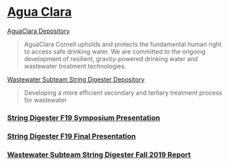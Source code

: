 # [Agua Clara](http://aguaclara.cornell.edu/)

[AguaClara Depository](https://github.com/AguaClara/String-Digester)

> AguaClara Cornell upholds and protects the fundamental human right to access safe drinking water. We are committed to the ongoing development of resilient, gravity-powered drinking water and wastewater treatment technologies. 

[Wastewater Subteam String Digester Depository](https://github.com/AguaClara/String-Digester)

> Developing a more efficient secondary and tertiary treatment process for wastewater

### [String Digester F19 Symposium Presentation](https://docs.google.com/presentation/d/1LMSbHLg3PTJItD69sbLWWczQWCcAXdqQwPNHlMLV2QI/edit#slide=id.g346a079b2f_0_0)

### [String Digester F19 Final Presentation](https://docs.google.com/presentation/d/1xUK0URJhXpiqlZCWGKtZLm2r6dUrjBYB-uETub6daEQ/edit#slide=id.g346a079b2f_0_0)

### [Wastewater Subteam String Digester Fall 2019 Report](https://colab.research.google.com/drive/1bCo5l3UjrdeM9crV1CJhCS_xlaDBv3I9)
